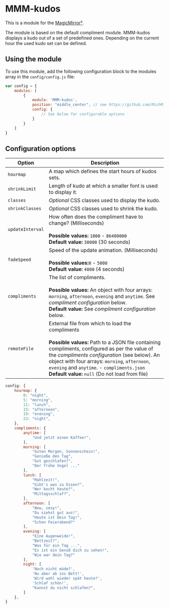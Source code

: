# MMM-kudos

This is a module for the [MagicMirror²](https://github.com/MichMich/MagicMirror/).

The module is based on the default compliment module. MMM-kudos displays a kudo out of a set of predefined ones. Depending on the current hour the used kudo set can be defined.

## Using the module

To use this module, add the following configuration block to the modules array in the `config/config.js` file:
```js
var config = {
    modules: [
        {
            module: 'MMM-kudos',
            position: "middle_center", // see https://github.com/MichMich/MagicMirror#configuration for possible values
            config: {
                // See below for configurable options
            }
        }
    ]
}
```

## Configuration options

| Option           | Description
|----------------- |-----------
| `hourmap`        | A map which defines the start hours of kudos sets.
| `shrinkLimit`    | Length of kudo at which a smaller font is used to display it.
| `classes`        | *Optional* CSS classes used to display the kudo.
| `shrinkClasses`  | *Optional* CSS classes used to shrink the kudo.
| `updateInterval` | How often does the compliment have to change? (Milliseconds) <br><br> **Possible values:** `1000` - `86400000` <br> **Default value:** `30000` (30 seconds)
| `fadeSpeed`      | Speed of the update animation. (Milliseconds) <br><br> **Possible values:**`0` - `5000` <br> **Default value:** `4000` (4 seconds)
| `compliments`	   | The list of compliments. <br><br> **Possible values:** An object with four arrays: `morning`, `afternoon`, `evening` and `anytime`. See _compliment configuration_ below. <br> **Default value:** See _compliment configuration_ below.
| `remoteFile`     | External file from which to load the compliments <br><br> **Possible values:** Path to a JSON file containing compliments, configured as per the value of the _compliments configuration_ (see below). An object with four arrays: `morning`, `afternoon`, `evening` and `anytime`. - `compliments.json` <br> **Default value:** `null` (Do not load from file)


````javascript
config: {
    hourmap: {
        0: "night",
        5: "morning",
        11: "lunch",
        15: "afternoon",
        19: "evening",
        23: "night",
    },
    compliments: {
        anytime: [
            "Und jetzt einen Kaffee!",
        ],
        morning: [
            "Guten Morgen, Sonnenschein!",
            "Genieße den Tag",
            "Gut geschlafen?",
            "Der frühe Vogel ..."
        ],
        lunch: [
            "Mahlzeit!",
            "Gibt's was zu Essen?",
            "Wer kocht heute?",
            "Mittagsschlaf?",
        ],
        afternoon: [
            "Wow, sexy!",
            "Du siehst gut aus!",
            "Heute ist Dein Tag!",
            "Schon Feierabend?"
        ],
        evening: [
            "Eine Augenweide!",
            "Bettzeit?",
            "Was für ein Tag ...",
            "Es ist ein Genuß dich zu sehen!",
            "Wie war dein Tag?"
        ],
        night: [
            'Noch nicht müde?',
            'Nu aber ab ins Bett!',
            'Wird wohl wieder spät heute?',
            'Schlaf schön!',
            "Kannst du nicht schlafen?",
        ]
    },
}
````
